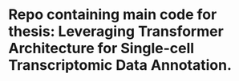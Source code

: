 # Repo containing main code for thesis: Leveraging Transformer Architecture for Single-cell Transcriptomic Data Annotation.
